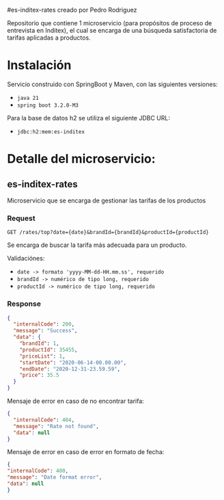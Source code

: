 #es-inditex-rates creado por Pedro Rodriguez

Repositorio que contiene 1 microservicio (para propósitos de proceso de entrevista en Inditex), el cual se encarga de una búsqueda satisfactoria de tarifas aplicadas a productos.

# Instalación

Servicio construido con SpringBoot y Maven, con las siguientes versiones:

- `java 21`
- `spring boot 3.2.0-M3`

Para la base de datos h2 se utiliza el siguiente JDBC URL:

- `jdbc:h2:mem:es-inditex`

# Detalle del microservicio:

## es-inditex-rates

Microservicio que se encarga de gestionar las tarifas de los productos

### Request

`GET /rates/top?date={date}&brandId={brandId}&productId={productId}`

Se encarga de buscar la tarifa más adecuada para un producto.

Validaciónes:

- `date -> formato 'yyyy-MM-dd-HH.mm.ss', requerido`
- `brandId -> numérico de tipo long, requerido`
- `productId -> numérico de tipo long, requerido`

### Response

```json
{
  "internalCode": 200,
  "message": "Success",
  "data": {
    "brandId": 1,
    "productId": 35455,
    "priceList": 1,
    "startDate": "2020-06-14-00.00.00",
    "endDate": "2020-12-31-23.59.59",
    "price": 35.5
  }
}
```
Mensaje de error en caso de no encontrar tarifa:

```json
{
  "internalCode": 404,
  "message": "Rate not found",
  "data": null
}
```

Mensaje de error en caso de error en formato de fecha:
```json
{
"internalCode": 400,
"message": "Date format error",
"data": null
}
```


